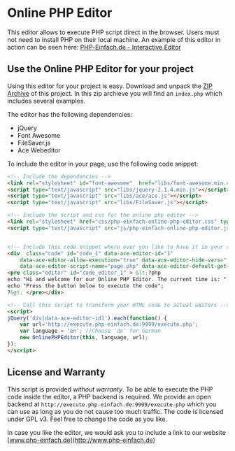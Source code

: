 # Online PHP Editor
This editor allows to execute PHP script direct in the browser. Users must not need to install PHP on their local machine. An example of this editor in action can be seen here: [PHP-Einfach.de - Interactive Editor](http://www.php-einfach.de/interaktiver-editor/)

## Use the Online PHP Editor for your project
Using this editor for your project is easy. Download and unpack the [ZIP Archive](https://github.com/PHP-Einfach/online-php-editor/archive/master.zip) of this project. In this zip archieve you will find an `index.php` which includes several examples.

The editor has the following dependencies:
* jQuery
* Font Awesome
* FileSaver.js
* Ace Webeditor

To include the editor in your page, use the following code snippet:
```html
<!-- Include the dependencies -->
<link rel="stylesheet" id="font-awesome"  href="libs/font-awesome.min.css" type="text/css" />
<script type="text/javascript" src="libs/jquery-2.1.4.min.js"></script>	
<script type="text/javascript" src="libs/ace/ace.js"></script>
<script type="text/javascript" src="libs/FileSaver.js"></script>

<!-- Include the script and css for the online php editor -->	
<link rel="stylesheet" href="css/php-einfach-online-php-editor.css" type="text/css" />
<script type="text/javascript" src="js/php-einfach-online-php-editor.js"></script>


<!-- Include this code snippet where ever you like to have it in your site -->
<div  class="code" id="code_1" data-ace-editor-id="1"
	data-ace-editor-allow-execution="true" data-ace-editor-hide-vars="false" 
	data-ace-editor-script-name="page.php" data-ace-editor-default-get="" data-ace-editor-default-post="">
<pre class="editor" id="code_editor_1" > &lt;?php
echo "Hi and welcome for our Online PHP Editor. The current time is: ".date("H:i:s")." <br />";
echo "Press the button below to execute the code";
?&gt; </pre></div>

<!-- Call this script to transform your HTML code to actual editors -->
<script>
jQuery('div[data-ace-editor-id]').each(function() {
	var url='http://execute.php-einfach.de:9999/execute.php';
	var language = 'en'; //Choose 'de' for German
	new OnlinePHPEditor(this, language, url);
});
</script>
```
## License and Warranty
This script is provided *without warranty*. To be able to execute the PHP code inside the editor, a PHP backend is required. We provide an open backend at `http://execute.php-einfach.de:9999/execute.php` which you can use as long as you do not cause too much traffic.
The code is licensed under GPL v3. Feel free to change the code as you like.

In case you like the editor, we would ask you to include a link to our website [www.php-einfach.de](http://www.php-einfach.de)

